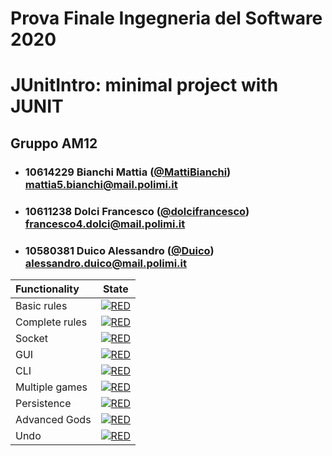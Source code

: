 # Prova Finale Ingegneria del Software 2020
# JUnitIntro: minimal  project with JUNIT

## Gruppo AM12


- ###   10614229    Bianchi Mattia ([@MattiBianchi](https://github.com/MattiBianchi))<br>mattia5.bianchi@mail.polimi.it
- ###   10611238    Dolci Francesco ([@dolcifrancesco](https://github.com/dolcifrancesco))<br>francesco4.dolci@mail.polimi.it
- ###   10580381    Duico Alessandro ([@Duico](https://github.com/Duico))<br>alessandro.duico@mail.polimi.it

| Functionality | State |
|:-----------------------|:------------------------------------:|
| Basic rules | [![RED](https://placehold.it/15/f03c15/f03c15)](#) |
| Complete rules | [![RED](https://placehold.it/15/f03c15/f03c15)](#) |
| Socket | [![RED](https://placehold.it/15/f03c15/f03c15)](#) |
| GUI | [![RED](https://placehold.it/15/f03c15/f03c15)](#) |
| CLI | [![RED](https://placehold.it/15/f03c15/f03c15)](#) |
| Multiple games | [![RED](https://placehold.it/15/f03c15/f03c15)](#) |
| Persistence | [![RED](https://placehold.it/15/f03c15/f03c15)](#) |
| Advanced Gods | [![RED](https://placehold.it/15/f03c15/f03c15)](#) |
| Undo | [![RED](https://placehold.it/15/f03c15/f03c15)](#) |

<!--
[![RED](https://placehold.it/15/f03c15/f03c15)](#)
[![YELLOW](https://placehold.it/15/ffdd00/ffdd00)](#)
[![GREEN](https://placehold.it/15/44bb44/44bb44)](#)
-->
